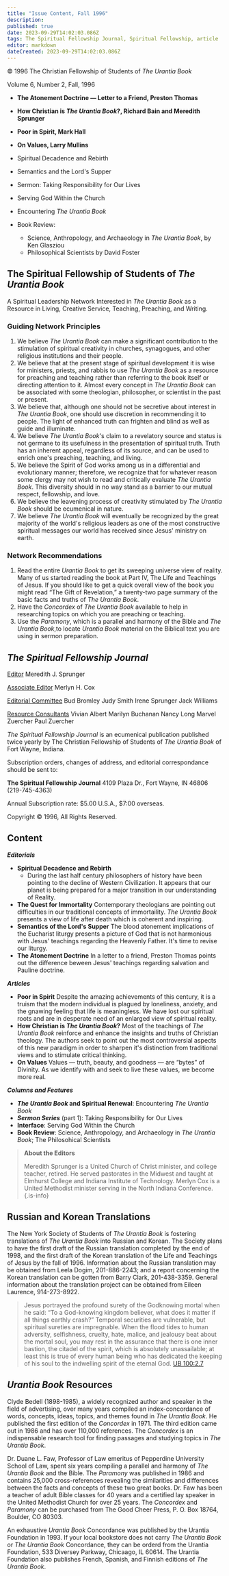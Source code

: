 ```yaml
---
title: "Issue Content, Fall 1996"
description: 
published: true
date: 2023-09-29T14:02:03.086Z
tags: The Spiritual Fellowship Journal, Spiritual Fellowship, article
editor: markdown
dateCreated: 2023-09-29T14:02:03.086Z
---
```


<p class="v-card v-sheet theme--light gray lighten-3 px-2">© 1996 The Christian Fellowship of Students of <i>The Urantia Book</i></p>

Volume 6, Number 2, Fall, 1996

- **The Atonement Doctrine — Letter to a Friend, Preston Thomas**
- **How Christian is _The Urantia Book_?, Richard Bain and Meredith Sprunger**
- **Poor in Spirit, Mark Hall**
- **On Values, Larry Mullins**

- Spiritual Decadence and Rebirth
- Semantics and the Lord's Supper
- Sermon: Taking Responsibility for Our Lives
- Serving God Within the Church
- Encountering _The Urantia Book_
- Book Review: 
	- Science, Anthropology, and Archaeology in _The Urantia Book_, by Ken Glasziou
	- Philosophical Scientists by David Foster

## The Spiritual Fellowship of Students of _The Urantia Book_ 

A Spiritual Leadership Network Interested in _The Urantia Book_ as a Resource in Living, Creative Service, Teaching, Preaching, and Writing.

### Guiding Network Principles

1. We believe _The Urantia Book_ can make a significant contribution to the stimulation of spiritual creativity in churches, synagogues, and other religious institutions and their people.
2. We believe that at the present stage of spiritual development it is wise for ministers, priests, and rabbis to use _The Urantia Book_ as a resource for preaching and teaching rather than referring to the book itself or directing attention to it. Almost every concept in _The Urantia Book_ can be associated with some theologian, philosopher, or scientist in the past or present.
3. We believe that, although one should not be secretive about interest in _The Urantia Book_, one should use discretion in recommending it to people. The light of enhanced truth can frighten and blind as well as guide and illuminate.
4. We believe _The Urantia Book_'s claim to a revelatory source and status is not germane to its usefulness in the presentation of spiritual truth. Truth has an inherent appeal, regardless of its source, and can be used to enrich one's preaching, teaching, and living.
5. We believe the Spirit of God works among us in a differential and evolutionary manner; therefore, we recognize that for whatever reason some clergy may not wish to read and critically evaluate _The Urantia Book_. This diversity should in no way stand as a barrier to our mutual respect, fellowship, and love.
6. We believe the leavening process of creativity stimulated by _The Urantia Book_ should be ecumenical in nature.
7. We believe _The Urantia Book_ will eventually be recognized by the great majority of the world's religious leaders as one of the most constructive spiritual messages our world has received since Jesus' ministry on earth.

### Network Recommendations

1. Read the entire _Urantia Book_ to get its sweeping universe view of reality. Many of us started reading the book at Part IV, The Life and Teachings of Jesus. If you should like to get a quick overall view of the book you might read “The Gift of Revelation,” a twenty-two page summary of the basic facts and truths of _The Urantia Book_.
2. Have the _Concordex_ of _The Urantia Book_ available to help in researching topics on which you are preaching or teaching.
3. Use the _Paramony_, which is a parallel and harmony of the Bible and _The Urantia Book_,to locate _Urantia Book_ material on the Biblical text you are using in sermon preparation.

## _The Spiritual Fellowship Journal_

<ins>Editor</ins>
Meredith J. Sprunger

<ins>Associate Editor</ins>
Merlyn H. Cox

<ins>Editorial Committee</ins>
Bud Bromley
Judy Smith
Irene Sprunger
Jack Williams

<ins>Resource Consultants</ins>
Vivian Albert
Marilyn Buchanan
Nancy Long
Marvel Zuercher
Paul Zuercher

_The Spiritual Fellowship Journal_ is an ecumenical publication published twice yearly by The Christian Fellowship of Students of _The Urantia Book_ of Fort Wayne, Indiana.

Subscription orders, changes of address, and editorial correspondance should be sent to:

__The Spiritual Fellowship Journal__
4109 Plaza Dr.,
Fort Wayne, IN 46806
(219-745-4363)

Annual Subscription rate: \$5.00 U.S.A., \$7:00 overseas.

Copyright © 1996, All Rights Reserved.


## Content

***Editorials***

- **Spiritual Decadence and Rebirth**
	- During the last half century philosophers of history have been pointing to the decline of Western Civilization. It appears that our planet is being prepared for a major transition in our understanding of Reality.
- **The Quest for Immortality**
	Contemporary theologians are pointing out difficulties in our traditional concepts of immortaility. _The Urantia Book_ presents a view of life after death which is coherent and inspiring.
- **Semantics of the Lord's Supper**
	The blood atonement implications of the Eucharist liturgy presents a picture of God that is not harmonious with Jesus' teachings regarding the Heavenly Father. It's time to revise our liturgy.
- **The Atonement Doctrine**
	In a letter to a friend, Preston Thomas points out the difference beween Jesus' teachings regarding salvation and Pauline doctrine.

***Articles***

- **Poor in Spirit**
	Despite the amazing achievements of this century, it is a truism that the modern individual is plagued by loneliness, anxiety, and the gnawing feeling that life is meaningless. We have lost our spiritual roots and are in desperate need of an enlarged view of spiritual reality.
-	**How Christian is _The Urantia Book_?**
	Most of the teachings of _The Urantia Book_ reinforce and enhance the insights and truths of Christian theology. The authors seek to point out the most controversial aspects of this new paradigm in order to sharpen it's distinction from traditional views and to stimulate critical thinking.
- **On Values**
	Values — truth, beauty, and goodness — are “bytes” of Divinity. As we identify with and seek to live these values, we become more real.

***Columns and Features***

- **_The Urantia Book_ and Spiritual Renewal**:
	Encountering _The Urantia Book_
- ***Sermon Series*** (part 1): Taking Responsibility for Our Lives
- **Interface**: Serving God Within the Church
- **Book Review**: Science, Anthropology, and Archaeology in _The Urantia Book_; The Philosohical Scientists

> **About the Editors**
> 
> Meredith Sprunger is a United Church of Christ minister, and college teacher, retired. He served pastorates in the Midwest and taught at Elmhurst College and Indiana Institute of Technology. Merlyn Cox is a United Methodist minister serving in the North Indiana Conference.
{.is-info}

## Russian and Korean Translations

The New York Society of Students of _The Urantia Book_ is fostering translations of _The Urantia Book_ into Russian and Korean. The Society plans to have the first draft of the Russian translation completed by the end of 1998, and the first draft of the Korean translation of the Life and Teachings of Jesus by the fall of 1996. Information about the Russian translation may be obtained from Leela Dogim, 201-886-2243; and a report concerning the Korean translation can be gotten from Barry Clark, 201-438-3359. General information about the translation project can be obtained from Eileen Laurence, 914-273-8922.

> Jesus portrayed the profound surety of the Godknowing mortal when he said: “To a God-knowing kingdom believer, what does it matter if all things earthly crash?” Temporal securities are vulnerable, but spiritual sureties are impregnable. When the flood tides to human adversity, selfishness, cruelty, hate, malice, and jealousy beat about the mortal soul, you may rest in the assurance that there is one inner bastion, the citadel of the spirit, which is absolutely unassailable; at least this is true of every human being who has dedicated the keeping of his soul to the indwelling spirit of the eternal God. [UB 100:2.7](/en/The_Urantia_Book/100#p2_7)

## _Urantia Book_ Resources

Clyde Bedell (1898-1985), a widely recognized author and speaker in the field of advertising, over many years compiled an index-concordance of words, concepts, ideas, topics, and themes found in _The Urantia Book_. He published the first edition of the _Concordex_ in 1971. The third edition came out in 1986 and has over 110,000 references. The _Concordex_ is an indispensable research tool for finding passages and studying topics in _The Urantia Book_.

Dr. Duane L. Faw, Professor of Law emeritus of Pepperdine University School of Law, spent six years compiling a parallel and harmony of _The Urantia Book_ and the Bible. The _Paramony_ was published in 1986 and contains 25,000 cross-references revealing the similarities and differences between the facts and concepts of these two great books. Dr. Faw has been a teacher of adult Bible classes for 40 years and a certified lay speaker in the United Methodist Church for over 25 years. The _Concordex_ and _Paramony_ can be purchased from The Good Cheer Press, P. O. Box 18764, Boulder, CO 80303.

An exhaustive _Urantia Book_ Concordance was published by the Urantia Foundation in 1993. If your local bookstore does not carry _The Urantia Book_ or _The Urantia Book_ Concordance, they can be orderd from the Urantia Foundation, 533 Diversey Parkway, Chicaago, IL 60614. The Urantia Foundation also publishes French, Spanish, and Finnish editions of _The Urantia Book_.